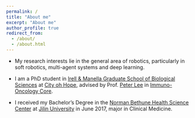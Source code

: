 ```yaml
---
permalink: /
title: "About me"
excerpt: "About me"
author_profile: true
redirect_from: 
  - /about/
  - /about.html
---
```

* My research interests lie in the general area of robotics, particularly in soft robotics, multi-agent systems and deep learning.

* I am a PhD student in [Irell & Manella Graduate School of Biological Sciences](https://www.cityofhope.org/education/irell-and-manella-graduate-school-of-biological-sciences) at [City oh Hope](https://www.cityofhope.org/homepage), advised by Prof. [Peter Lee](https://www.cityofhope.org/people/lee-peter) in [Immuno-Oncology Core](https://www.cityofhope.org/research/shared-resources/immuno-oncology). 

* I received my Bachelor’s Degree in the [Norman Bethune Health Science Center](http://jdyxb.jlu.edu.cn/en/index.htm) at [Jilin University](https://global.jlu.edu.cn/) in June 2017, major in Clinical Medicine.
